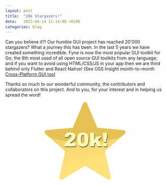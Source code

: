 ```yaml
---
layout: post
title:  "20k Stargazers!"
date:   2023-04-14 11:14:00 +0100
categories: blog
---
```


Can you believe it?! Our humble GUI project has reached 20'000 stargazers?
What a journey this has been. In the last 5 years we have created something incredible.
Fyne is now the most popular GUI toolkit for Go; the 6th most used of all open source GUI toolkits from any language; and if you want to avoid using HTML/CSS/JS in your app then we are third behind only Flutter and React Native!
(See OSS Insight month-to-month [Cross-Platform GUI tool](https://ossinsight.io/collections/cross-platform-gui-tool/)

Thanks so much to our wonderful community, the contributors and collaborators on this project. And to you, for your interest and in helping us spread the word!

<div style="width: 100%; text-align: center">
  <img alt="20,000 Stars!" src="/blog/img/20k%20star.png" width="256" />
</div>

